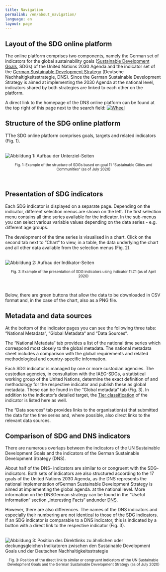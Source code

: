 ```yaml
---
title: Navigation
permalink: /en/about_navigation/
language: en
layout: page
---
```


## Layout of the SDG online platform

The online platform comprises two components, namely the German set of indicators for the global sustainability goals ([Sustainable Development Goals](https://www.un.org/sustainabledevelopment/sustainable-development-goals/), SDGs) of the United Nations 2030 Agenda and the indicator set of the [German Sustainable Development Strategy](https://www.bundesregierung.de/breg-en/issues/sustainability/) (Deutsche Nachhaltigkeitsstrategie, DNS). Since the German Sustainable Development Strategy is aimed at implementing the 2030 Agenda at the national level, indicators shared by both strategies are linked to each other on the platform.

A direct link to the homepage of the DNS online platform can be found at the top right of this page next to the search field: [<img src="https://g205sdgs.github.io/sdg-indicators/assets/img/about/DNS Wheel.png" alt="Wheel">](https://sustainabledevelopment-deutschland.github.io/en)



## Structure of the SDG online platform

TThe SDG online platform comprises goals, targets and related indicators (Fig. 1).

<br>
<img src="https://g205SDGs.github.io/sdg-indicators/assets/img/about/en/target_page.PNG" alt="Abbildung 1: Aufbau der Unterziel-Seiten" class="responsiveImg">

<p style="text-align:center">
<small> Fig. 1: Example of the structure of SDGs based on goal 11 “Sustainable Cities and Communities“ (as of July 2020)</small>
</p>
<br>

## Presentation of SDG indicators

Each SDG indicator is displayed on a separate page. Depending on the indicator, different selection menus are shown on the left. The first selection menu contains all time series available for the indicator. In the sub-menus you can select various variable values depending on the data series - e.g. different age groups.

The development of the time series is visualised in a chart. Click on the second tab next to “Chart“ to view, in a table, the data underlying the chart and all other data available from the selection menus (Fig. 2).

<br>
<img src="https://g205SDGs.github.io/sdg-indicators/assets/img/about/en/indicator_page.PNG" alt="Abbildung 2: Aufbau der Indikator-Seiten" class="responsiveImg">

<p style="text-align:center">
<small> Fig. 2: Example of the presentation of SDG indicators using indicator 11.7.1 (as of April 2020)</small>
</p>
<br>

Below, there are green buttons that allow the data to be downloaded in CSV format and, in the case of the chart, also as a PNG file.

## Metadata and data sources

At the bottom of the indicator pages you can see the following three tabs: “National Metadata“, “Global Metadata“ and “Data Sources“.

The “National Metadata“ tab provides a list of the national time series which correspond most closely to the global metadata. The national metadata sheet includes a comparison with the global requirements and related methodological and country-specific information.

Each SDG indicator is managed by one or more custodian agencies. The custodian agencies, in consultation with the IAEG-SDGs, a statistical working group of the United Nations, determine the exact definition of and methodology for the respective indicator and publish these as global metadata. These can be found in the “Global metadata“ tab (Fig. 3). In addition to the indicator‘s detailed target, the [Tier classification](https://unstats.un.org/sdgs/iaeg-sdgs/tier-classification/) of the indicator is listed here as well.

The “Data sources“ tab provides links to the organisation(s) that submitted the data for the time series and, where possible, also direct links to the relevant data sources.

## Comparison of SDG and DNS indicators

There are numerous overlaps between the indicators of the UN Sustainable Development Goals and the indicators of the German Sustainable Development Strategy (DNS).

About half of the DNS- indicators are similar to or congruent with the SDG- indicators. Both sets of indicators are also structured according to the 17 goals of the United Nations 2030 Agenda, as the DNS represents the national implementation ofGerman Sustainable Development Strategy is aimed at implementing the global agenda. at the national level. More information on the DNSGerman strategy can be found in the “Useful information“ section „Interesting Facts“ andunder [DNS](https://sustainabledevelopment-germany.github.io/en/sdg-indicators/facts_dns/).

However, there are also differences. The names of the DNS indicators and especially their numbering are not identical to those of the SDG indicators. If an SDG indicator is comparable to a DNS indicator, this is indicated by a button with a direct link to the respective indicator (Fig. 3).

<br>
<img src="https://g205SDGs.github.io/sdg-indicators/assets/img/about/en/navigation_dns.PNG" alt="Abbildung 3: Position des Direktlinks zu ähnlichen oder deckungsgleichen Indikatoren zwischen den Sustainable Development Goals und der Deutschen Nachhaltigkeitsstrategie" class="responsiveImg">

<p style="text-align:center">
<small> Fig. 3: Position of the direct link to similar or congruent indicators of the UN Sustainable Development Goals and the German Sustainable Development Strategy (as of July 2020)</small>
</p>
<br>
